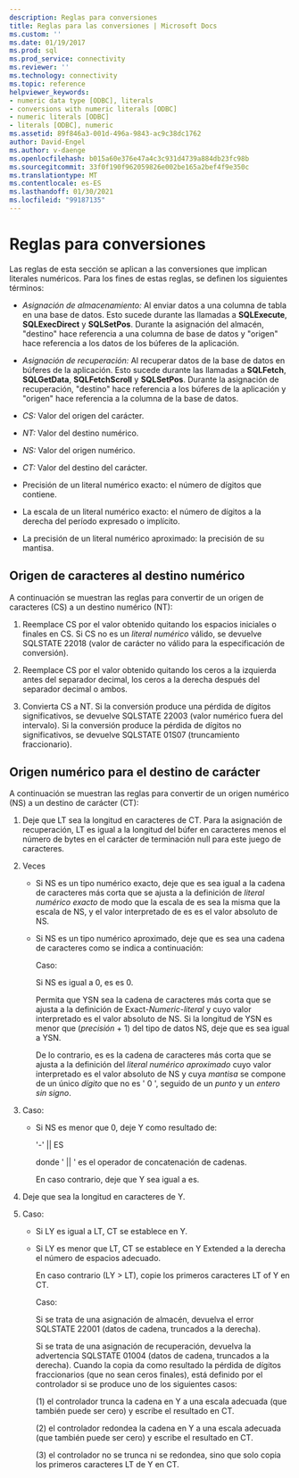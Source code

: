 ```yaml
---
description: Reglas para conversiones
title: Reglas para las conversiones | Microsoft Docs
ms.custom: ''
ms.date: 01/19/2017
ms.prod: sql
ms.prod_service: connectivity
ms.reviewer: ''
ms.technology: connectivity
ms.topic: reference
helpviewer_keywords:
- numeric data type [ODBC], literals
- conversions with numeric literals [ODBC]
- numeric literals [ODBC]
- literals [ODBC], numeric
ms.assetid: 89f846a3-001d-496a-9843-ac9c38dc1762
author: David-Engel
ms.author: v-daenge
ms.openlocfilehash: b015a60e376e47a4c3c931d4739a884db23fc98b
ms.sourcegitcommit: 33f0f190f962059826e002be165a2bef4f9e350c
ms.translationtype: MT
ms.contentlocale: es-ES
ms.lasthandoff: 01/30/2021
ms.locfileid: "99187135"
---
```

# <a name="rules-for-conversions"></a>Reglas para conversiones
Las reglas de esta sección se aplican a las conversiones que implican literales numéricos. Para los fines de estas reglas, se definen los siguientes términos:  
  
-   *Asignación de almacenamiento:* Al enviar datos a una columna de tabla en una base de datos. Esto sucede durante las llamadas a **SQLExecute**, **SQLExecDirect** y **SQLSetPos**. Durante la asignación del almacén, "destino" hace referencia a una columna de base de datos y "origen" hace referencia a los datos de los búferes de la aplicación.  
  
-   *Asignación de recuperación:* Al recuperar datos de la base de datos en búferes de la aplicación. Esto sucede durante las llamadas a **SQLFetch**, **SQLGetData**, **SQLFetchScroll** y **SQLSetPos**. Durante la asignación de recuperación, "destino" hace referencia a los búferes de la aplicación y "origen" hace referencia a la columna de la base de datos.  
  
-   *CS:* Valor del origen del carácter.  
  
-   *NT:* Valor del destino numérico.  
  
-   *NS:* Valor del origen numérico.  
  
-   *CT:* Valor del destino del carácter.  
  
-   Precisión de un literal numérico exacto: el número de dígitos que contiene.  
  
-   La escala de un literal numérico exacto: el número de dígitos a la derecha del período expresado o implícito.  
  
-   La precisión de un literal numérico aproximado: la precisión de su mantisa.  
  
## <a name="character-source-to-numeric-target"></a>Origen de caracteres al destino numérico  
 A continuación se muestran las reglas para convertir de un origen de caracteres (CS) a un destino numérico (NT):  
  
1.  Reemplace CS por el valor obtenido quitando los espacios iniciales o finales en CS. Si CS no es un *literal numérico* válido, se devuelve SQLSTATE 22018 (valor de carácter no válido para la especificación de conversión).  
  
2.  Reemplace CS por el valor obtenido quitando los ceros a la izquierda antes del separador decimal, los ceros a la derecha después del separador decimal o ambos.  
  
3.  Convierta CS a NT. Si la conversión produce una pérdida de dígitos significativos, se devuelve SQLSTATE 22003 (valor numérico fuera del intervalo). Si la conversión produce la pérdida de dígitos no significativos, se devuelve SQLSTATE 01S07 (truncamiento fraccionario).  
  
## <a name="numeric-source-to-character-target"></a>Origen numérico para el destino de carácter  
 A continuación se muestran las reglas para convertir de un origen numérico (NS) a un destino de carácter (CT):  
  
1.  Deje que LT sea la longitud en caracteres de CT. Para la asignación de recuperación, LT es igual a la longitud del búfer en caracteres menos el número de bytes en el carácter de terminación null para este juego de caracteres.  
  
2.  Veces  
  
    -   Si NS es un tipo numérico exacto, deje que es sea igual a la cadena de caracteres más corta que se ajusta a la definición de *literal numérico exacto* de modo que la escala de es sea la misma que la escala de NS, y el valor interpretado de es es el valor absoluto de NS.  
  
    -   Si NS es un tipo numérico aproximado, deje que es sea una cadena de caracteres como se indica a continuación:  
  
         Caso:  
  
         Si NS es igual a 0, es es 0.  
  
         Permita que YSN sea la cadena de caracteres más corta que se ajusta a la definición de Exact-*Numeric-literal* y cuyo valor interpretado es el valor absoluto de NS. Si la longitud de YSN es menor que (*precisión* + 1) del tipo de datos NS, deje que es sea igual a YSN.  
  
         De lo contrario, es es la cadena de caracteres más corta que se ajusta a la definición del *literal numérico aproximado* cuyo valor interpretado es el valor absoluto de NS y cuya *mantisa* se compone de un único *dígito* que no es ' 0 ', seguido de un *punto* y un *entero sin signo*.  
  
3.  Caso:  
  
    -   Si NS es menor que 0, deje Y como resultado de:  
  
         '-'  &#124;&#124; ES  
  
         donde ' &#124;&#124; ' es el operador de concatenación de cadenas.  
  
         En caso contrario, deje que Y sea igual a es.  
  
4.  Deje que sea la longitud en caracteres de Y.  
  
5.  Caso:  
  
    -   Si LY es igual a LT, CT se establece en Y.  
  
    -   Si LY es menor que LT, CT se establece en Y Extended a la derecha el número de espacios adecuado.  
  
         En caso contrario (LY > LT), copie los primeros caracteres LT of Y en CT.  
  
         Caso:  
  
         Si se trata de una asignación de almacén, devuelva el error SQLSTATE 22001 (datos de cadena, truncados a la derecha).  
  
         Si se trata de una asignación de recuperación, devuelva la advertencia SQLSTATE 01004 (datos de cadena, truncados a la derecha). Cuando la copia da como resultado la pérdida de dígitos fraccionarios (que no sean ceros finales), está definido por el controlador si se produce uno de los siguientes casos:  
  
         (1) el controlador trunca la cadena en Y a una escala adecuada (que también puede ser cero) y escribe el resultado en CT.  
  
         (2) el controlador redondea la cadena en Y a una escala adecuada (que también puede ser cero) y escribe el resultado en CT.  
  
         (3) el controlador no se trunca ni se redondea, sino que solo copia los primeros caracteres LT de Y en CT.
